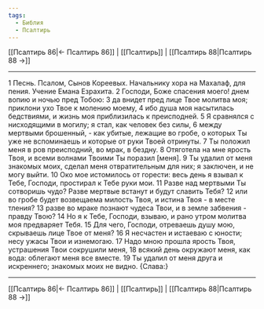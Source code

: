 ```yaml
---
tags:
  - Библия
  - Псалтирь
---
```

[[Псалтирь 86|← Псалтирь 86]] | [[Псалтирь]] | [[Псалтирь 88|Псалтирь 88 →]]

---
1 Песнь. Псалом, Сынов Кореевых. Начальнику хора на Махалаф, для пения. Учение Емана Езрахита.
2 Господи, Боже спасения моего! днем вопию и ночью пред Тобою:
3 да внидет пред лице Твое молитва моя; приклони ухо Твое к молению моему,
4 ибо душа моя насытилась бедствиями, и жизнь моя приблизилась к преисподней.
5 Я сравнялся с нисходящими в могилу; я стал, как человек без силы,
6 между мертвыми брошенный, - как убитые, лежащие во гробе, о которых Ты уже не вспоминаешь и которые от руки Твоей отринуты.
7 Ты положил меня в ров преисподний, во мрак, в бездну.
8 Отяготела на мне ярость Твоя, и всеми волнами Твоими Ты поразил [меня].
9 Ты удалил от меня знакомых моих, сделал меня отвратительным для них; я заключен, и не могу выйти.
10 Око мое истомилось от горести: весь день я взывал к Тебе, Господи, простирал к Тебе руки мои.
11 Разве над мертвыми Ты сотворишь чудо? Разве мертвые встанут и будут славить Тебя?
12 или во гробе будет возвещаема милость Твоя, и истина Твоя - в месте тления?
13 разве во мраке познают чудеса Твои, и в земле забвения - правду Твою?
14 Но я к Тебе, Господи, взываю, и рано утром молитва моя предваряет Тебя.
15 Для чего, Господи, отреваешь душу мою, скрываешь лице Твое от меня?
16 Я несчастен и истаеваю с юности; несу ужасы Твои и изнемогаю.
17 Надо мною прошла ярость Твоя, устрашения Твои сокрушили меня,
18 всякий день окружают меня, как вода: облегают меня все вместе.
19 Ты удалил от меня друга и искреннего; знакомых моих не видно. {Слава:}

---
[[Псалтирь 86|← Псалтирь 86]] | [[Псалтирь]] | [[Псалтирь 88|Псалтирь 88 →]]